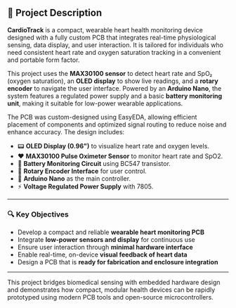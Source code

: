 
## 📝 **Project Description**

**CardioTrack** is a compact, wearable heart health monitoring device designed with a fully custom PCB that integrates real-time physiological sensing, data display, and user interaction. It is tailored for individuals who need consistent heart rate and oxygen saturation tracking in a convenient and portable form factor.

This project uses the **MAX30100 sensor** to detect heart rate and SpO₂ (oxygen saturation), an **OLED display** to show live readings, and a **rotary encoder** to navigate the user interface. Powered by an **Arduino Nano**, the system features a regulated power supply and a basic **battery monitoring unit**, making it suitable for low-power wearable applications.

The PCB was custom-designed using EasyEDA, allowing efficient placement of components and optimized signal routing to reduce noise and enhance accuracy. The design includes:

- 📟 **OLED Display (0.96")** to visualize heart rate and oxygen levels.
- ❤️ **MAX30100 Pulse Oximeter Sensor** to monitor heart rate and SpO2.
- 🔋 **Battery Monitoring Circuit** using BC547 transistor.
- 🔄 **Rotary Encoder Interface** for user control.
- 🧠 **Arduino Nano** as the main controller.
- ⚡ **Voltage Regulated Power Supply** with 7805.
---

### 🔍 Key Objectives

* Develop a compact and reliable **wearable heart monitoring PCB**
* Integrate **low-power sensors and display** for continuous use
* Ensure user interaction through **minimal hardware interface**
* Enable real-time, on-device **visual feedback of heart data**
* Design a PCB that is **ready for fabrication and enclosure integration**

---

This project bridges biomedical sensing with embedded hardware design and demonstrates how compact, modular health devices can be rapidly prototyped using modern PCB tools and open-source microcontrollers.
